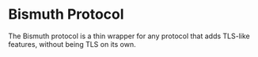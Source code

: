 # Bismuth Protocol

The Bismuth protocol is a thin wrapper for any protocol that adds TLS-like features, without being TLS on its own.
